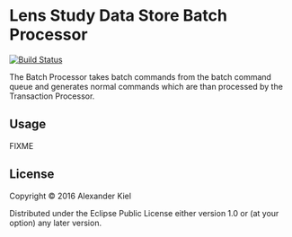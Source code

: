 # Lens Study Data Store Batch Processor

[![Build Status](https://travis-ci.org/alexanderkiel/lens-sds-batch.svg?branch=master)](https://travis-ci.org/alexanderkiel/lens-sds-batch)

The Batch Processor takes batch commands from the batch command queue and generates normal commands which are than processed by the Transaction Processor.

## Usage

FIXME

## License

Copyright © 2016 Alexander Kiel

Distributed under the Eclipse Public License either version 1.0 or (at
your option) any later version.
